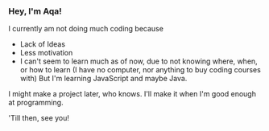 ### Hey, I'm Aqa!

I currently am not doing much coding because
 * Lack of Ideas
 * Less motivation
 * I can't seem to learn much as of now, due to not knowing where, when, or how to learn (I have no computer, nor anything to buy coding courses with)
But I'm learning JavaScript and maybe Java.

I might make a project later, who knows. I'll make it when I'm good enough at programming.

'Till then, see you!
